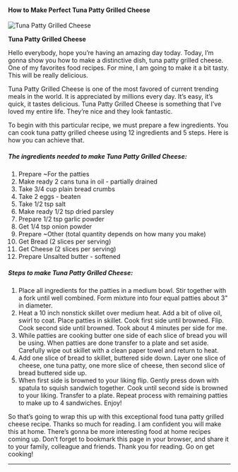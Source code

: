             

#### How to Make Perfect Tuna Patty Grilled Cheese

![Tuna Patty Grilled Cheese](https://img-global.cpcdn.com/recipes/ececfe55c84f4234/751x532cq70/tuna-patty-grilled-cheese-recipe-main-photo.jpg)

**Tuna Patty Grilled Cheese**

Hello everybody, hope you’re having an amazing day today. Today, I’m gonna show you how to make a distinctive dish, tuna patty grilled cheese. One of my favorites food recipes. For mine, I am going to make it a bit tasty. This will be really delicious.

Tuna Patty Grilled Cheese is one of the most favored of current trending meals in the world. It is appreciated by millions every day. It’s easy, it’s quick, it tastes delicious. Tuna Patty Grilled Cheese is something that I’ve loved my entire life. They’re nice and they look fantastic.

To begin with this particular recipe, we must prepare a few ingredients. You can cook tuna patty grilled cheese using 12 ingredients and 5 steps. Here is how you can achieve that.

##### The ingredients needed to make Tuna Patty Grilled Cheese:

1.  Prepare ~For the patties
2.  Make ready 2 cans tuna in oil - partially drained
3.  Take 3/4 cup plain bread crumbs
4.  Take 2 eggs - beaten
5.  Take 1/2 tsp salt
6.  Make ready 1/2 tsp dried parsley
7.  Prepare 1/2 tsp garlic powder
8.  Get 1/4 tsp onion powder
9.  Prepare ~Other (total quantity depends on how many you make)
10.  Get Bread (2 slices per serving)
11.  Get Cheese (2 slices per serving)
12.  Prepare Unsalted butter - softened

##### Steps to make Tuna Patty Grilled Cheese:

1.  Place all ingredients for the patties in a medium bowl. Stir together with a fork until well combined. Form mixture into four equal patties about 3" in diameter.
2.  Heat a 10 inch nonstick skillet over medium heat. Add a bit of olive oil, swirl to coat. Place patties in skillet. Cook first side until browned. Flip. Cook second side until browned. Took about 4 minutes per side for me.
3.  While patties are cooking butter one side of each slice of bread you will be using. When patties are done transfer to a plate and set aside. Carefully wipe out skillet with a clean paper towel and return to heat.
4.  Add one slice of bread to skillet, buttered side down. Layer one slice of cheese, one tuna patty, one more slice of cheese, then second slice of bread buttered side up.
5.  When first side is browned to your liking flip. Gently press down with spatula to squish sandwich together. Cook until second side is browned to your liking. Transfer to a plate. Repeat process with remaining patties to make up to 4 sandwiches. Enjoy!

So that’s going to wrap this up with this exceptional food tuna patty grilled cheese recipe. Thanks so much for reading. I am confident you will make this at home. There’s gonna be more interesting food at home recipes coming up. Don’t forget to bookmark this page in your browser, and share it to your family, colleague and friends. Thank you for reading. Go on get cooking!

* * *